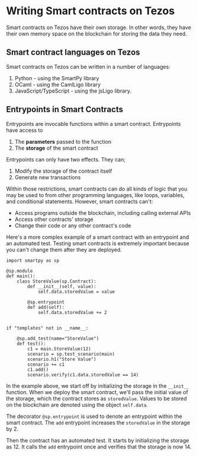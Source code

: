 # Writing Smart contracts on Tezos

Smart contracts on Tezos have their own storage. In other words, they have their own memory space on the blockchain for storing the data they need.

## Smart contract languages on Tezos

Smart contracts on Tezos can be written in a number of languages:

1. Python - using the SmartPy library
2. OCaml - using the CamlLigo library
3. JavaScript/TypeScript - using the jsLigo library.

## Entrypoints in Smart Contracts

Entrypoints are invocable functions within a smart contract. Entrypoints have access to

1. The **parameters** passed to the function
2. The **storage** of the smart contract

Entrypoints can only have two effects. They can;

1. Modify the storage of the contract itself
2. Generate new transactions

Within those restrictions, smart contracts can do all kinds of logic that you may be used to from other programming languages, like loops, variables, and conditional statements. However, smart contracts can't:

- Access programs outside the blockchain, including calling external APIs
- Access other contracts' storage
- Change their code or any other contract's code

Here's a more complex example of a smart contract with an entrypoint and an automated test.
Testing smart contracts is extremely important because you can't change them after they are deployed.

```
import smartpy as sp

@sp.module
def main():
    class StoreValue(sp.Contract):
        def __init__(self, value):
            self.data.storedValue = value

        @sp.entrypoint
        def add(self):
            self.data.storedValue += 2


if "templates" not in __name__:

    @sp.add_test(name="StoreValue")
    def test():
        c1 = main.StoreValue(12)
        scenario = sp.test_scenario(main)
        scenario.h1("Store Value")
        scenario += c1
        c1.add()
        scenario.verify(c1.data.storedValue == 14)
```

In the example above, we start off by initializing the storage in the `__init__` function. When we deploy the smart contract, we'll pass the initial value of the storage, which the contract stores as `storedValue`. Values to be stored on the blockchain are denoted using the object `self.data`.

The decorator `@sp.entrypoint` is used to denote an entrypoint within the smart contract. The `add` entrypoint increases the `storedValue` in the storage by 2.

Then the contract has an automated test. It starts by initializing the storage as 12. It calls the `add` entrypoint once and verifies that the storage is now 14.

